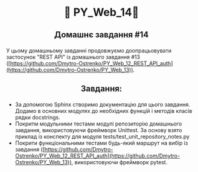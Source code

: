 #  <p align="center">:robot:  PY_Web_14:robot:  </p>

## <p align="center">Домашнє завдання  #14</p>


У цьому домашньому завданні продовжуємо доопрацьовувати  застосунок "REST API" із домашнього завдання #13 ([https://github.com/Dmytro-Ostrenko/PY_Web_12_REST_API_auth](https://github.com/Dmytro-Ostrenko/PY_Web_13)).

## <p align="center">Завдання:</p>


- За допомогою Sphinx створимо документацію для цього завдання. Додамо в основних модулях до необхідних функцій і методів класів рядки docstrings.
- Покритм модульними тестами модулі репозиторію домашнього завдання, використовуючи фреймворк Unittest. За основу взято приклад із конспекту для модуля tests/test_unit_repository_notes.py
- Покрити функціональними тестами будь-який маршрут на вибір із завдання ([https://github.com/Dmytro-Ostrenko/PY_Web_12_REST_API_auth](https://github.com/Dmytro-Ostrenko/PY_Web_13)), використовуючи фреймворк pytest.
